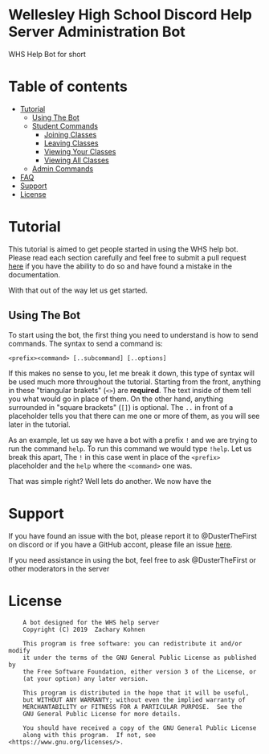 # Wellesley High School Discord Help Server Administration Bot
WHS Help Bot for short

# Table of contents
* [Tutorial](#Tutorial)
    * [Using The Bot](#Using-The-Bot)
    * [Student Commands](#Student-Commands)
        * [Joining Classes](#Joining-Classes)
        * [Leaving Classes](#Leaving-Classes)
        * [Viewing Your Classes](#Viewing-Your-Classes)
        * [Viewing All Classes](#Viewing-All-Classes)
    * [Admin Commands](#Admin-Commands)
* [FAQ](#FAQ)
* [Support](#Support)
* [License](#License)

# Tutorial
This tutorial is aimed to get people started in using the WHS help bot.
Please read each section carefully and feel free to submit a pull request
[here](https://github.com/DusterTheFirst/WHS-Help-Bot/edit/master/README.md)
if you have the ability to do so and have found a mistake in the documentation.

With that out of the way let us get started.

## Using The Bot
To start using the bot, the first thing you need to understand is how to send
commands. The syntax to send a command is:

```<prefix><command> [..subcommand] [..options]```

If this makes no sense to you, let me break it down, this type of syntax will be used much
more throughout the tutorial. Starting from the front, anything in these "triangular brakets"
(`<>`) are **required**. The text inside of them tell you what would go in place of them.
On the other hand, anything surrounded in "square brackets" (`[]`) is optional. The `..` in front
of a placeholder tells you that there can me one or more of them, as you will see later in the tutorial.

As an example, let us say we have a bot with a prefix `!` and we are trying to run the command `help`.
To run this command we would type `!help`. Let us break this apart, The `!` in this case went in place of
the `<prefix>` placeholder and the `help` where the `<command>` one was.

That was simple right? Well lets do another. We now have the

# Support
If you have found an issue with the bot, please report it to @DusterTheFirst
on discord or if you have a GitHub accont, please file an issue
[here](https://github.com/DusterTheFirst/WHS-Help-Bot/issues).

If you need assistance in using the bot, feel free to ask @DusterTheFirst or other
moderators in the server

# License
        A bot designed for the WHS help server
        Copyright (C) 2019  Zachary Kohnen

        This program is free software: you can redistribute it and/or modify
        it under the terms of the GNU General Public License as published by
        the Free Software Foundation, either version 3 of the License, or
        (at your option) any later version.

        This program is distributed in the hope that it will be useful,
        but WITHOUT ANY WARRANTY; without even the implied warranty of
        MERCHANTABILITY or FITNESS FOR A PARTICULAR PURPOSE.  See the
        GNU General Public License for more details.

        You should have received a copy of the GNU General Public License
        along with this program.  If not, see <https://www.gnu.org/licenses/>.